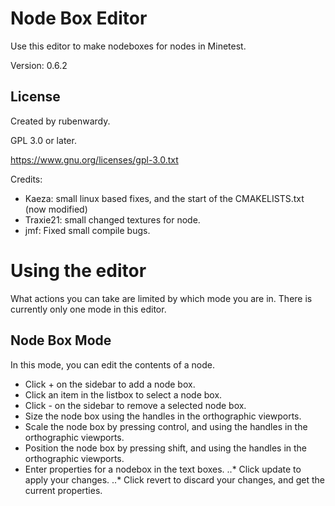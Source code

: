 Node Box Editor
===============

Use this editor to make nodeboxes for nodes in Minetest.

Version: 0.6.2

License
-------

Created by rubenwardy.

GPL 3.0 or later.

https://www.gnu.org/licenses/gpl-3.0.txt

Credits:

* Kaeza: small linux based fixes, and the start of the CMAKELISTS.txt (now modified)
* Traxie21: small changed textures for node.
* jmf: Fixed small compile bugs.


Using the editor
================

What actions you can take are limited by which mode you are in.
There is currently only one mode in this editor.

Node Box Mode
-------------

In this mode, you can edit the contents of a node.

* Click + on the sidebar to add a node box.
* Click an item in the listbox to select a node box.
* Click - on the sidebar to remove a selected node box.
* Size the node box using the handles in the orthographic viewports.
* Scale the node box by pressing control, and using the handles in the orthographic viewports.
* Position the node box by pressing shift, and using the handles in the orthographic viewports.
* Enter properties for a nodebox in the text boxes.
..* Click update to apply your changes.
..* Click revert to discard your changes, and get the current properties.

